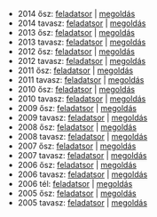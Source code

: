  - 2014 ősz: [feladatsor](https://dari.oktatas.hu/kir/erettsegi/okev_doc/erettsegi_2014/oktober/k_kem_14okt_fl.pdf)
           | [megoldás](https://dari.oktatas.hu/kir/erettsegi/okev_doc/erettsegi_2014/oktober/k_kem_14okt_ut.pdf)
 - 2014 tavasz: [feladatsor](https://dari.oktatas.hu/kir/erettsegi/okev_doc/erettsegi_2014/k_kem_14maj_fl.pdf)
              | [megoldás](https://dari.oktatas.hu/kir/erettsegi/okev_doc/erettsegi_2014/k_kem_14maj_ut.pdf)
 - 2013 ősz: [feladatsor](https://dari.oktatas.hu/kir/erettsegi/okev_doc/erettsegi_2013/oktober/k_kem_13okt_fl.pdf)
           | [megoldás](https://dari.oktatas.hu/kir/erettsegi/okev_doc/erettsegi_2013/oktober/k_kem_13okt_ut.pdf)
 - 2013 tavasz: [feladatsor](https://dari.oktatas.hu/kir/erettsegi/okev_doc/erettsegi_2013/k_kem_13maj_fl.pdf)
              | [megoldás](https://dari.oktatas.hu/kir/erettsegi/okev_doc/erettsegi_2013/k_kem_13maj_ut.pdf)
 - 2012 ősz: [feladatsor](https://dari.oktatas.hu/kir/erettsegi/okev_doc/erettsegi_2012/oktober/k_kem_12okt_fl.pdf)
           | [megoldás](https://dari.oktatas.hu/kir/erettsegi/okev_doc/erettsegi_2012/oktober/k_kem_12okt_ut.pdf)
 - 2012 tavasz: [feladatsor](https://dari.oktatas.hu/kir/erettsegi/okev_doc/erettsegi_2012/k_kem_12maj_fl.pdf)
              | [megoldás](https://dari.oktatas.hu/kir/erettsegi/okev_doc/erettsegi_2012/k_kem_12maj_ut.pdf)
 - 2011 ősz: [feladatsor](https://dari.oktatas.hu/kir/erettsegi/okev_doc/erettsegi_2011/oktober/k_kem_11okt_fl.pdf)
           | [megoldás](https://dari.oktatas.hu/kir/erettsegi/okev_doc/erettsegi_2011/oktober/k_kem_11okt_ut.pdf)
 - 2011 tavasz: [feladatsor](https://dari.oktatas.hu/kir/erettsegi/okev_doc/erettsegi_2011/k_kem_11maj_fl.pdf)
              | [megoldás](https://dari.oktatas.hu/kir/erettsegi/okev_doc/erettsegi_2011/k_kem_11maj_ut.pdf)
 - 2010 ősz: [feladatsor](https://dari.oktatas.hu/kir/erettsegi/okev_doc/erettsegi_2010/oktober/k_kemia_10okt_fl.pdf)
           | [megoldás](https://dari.oktatas.hu/kir/erettsegi/okev_doc/erettsegi_2010/oktober/k_kemia_10okt_ut.pdf)
 - 2010 tavasz: [feladatsor](https://dari.oktatas.hu/kir/erettsegi/okev_doc/erettsegi_2010/k_kem_10maj_fl.pdf)
              | [megoldás](https://dari.oktatas.hu/kir/erettsegi/okev_doc/erettsegi_2010/k_kem_10maj_ut.pdf)
 - 2009 ősz: [feladatsor](https://dari.oktatas.hu/kir/erettsegi/okev_doc/erettsegi_2009/oktober/k_kem_09okt_fl.pdf)
           | [megoldás](https://dari.oktatas.hu/kir/erettsegi/okev_doc/erettsegi_2009/oktober/k_kem_09okt_ut.pdf)
 - 2009 tavasz: [feladatsor](https://dari.oktatas.hu/kir/erettsegi/okev_doc/erettsegi_2009/k_kem_09maj_fl.pdf)
              | [megoldás](https://dari.oktatas.hu/kir/erettsegi/okev_doc/erettsegi_2009/k_kem_09maj_ut.pdf)
 - 2008 ősz: [feladatsor](https://dari.oktatas.hu/kir/erettsegi/okev_doc/erettsegi_2008/oktober/k_kem_08okt_fl.pdf)
           | [megoldás](https://dari.oktatas.hu/kir/erettsegi/okev_doc/erettsegi_2008/oktober/k_kem_08okt_ut.pdf)
 - 2008 tavasz: [feladatsor](https://dari.oktatas.hu/kir/erettsegi/okev_doc/erettsegi_2008/k_kem_08maj_fl.pdf)
              | [megoldás](https://dari.oktatas.hu/kir/erettsegi/okev_doc/erettsegi_2008/k_kem_08maj_ut.pdf)
 - 2007 ősz: [feladatsor](https://dari.oktatas.hu/kir/erettsegi/okev_doc/erettsegi_2007/oktober/k_kem_07okt_fl.pdf)
           | [megoldás](https://dari.oktatas.hu/kir/erettsegi/okev_doc/erettsegi_2007/oktober/k_kem_07okt_ut.pdf)
 - 2007 tavasz: [feladatsor](https://dari.oktatas.hu/kir/erettsegi/okev_doc/erettsegi_2007/k_kem_07maj_fl.pdf)
              | [megoldás](https://dari.oktatas.hu/kir/erettsegi/okev_doc/erettsegi_2007/k_kem_07maj_ut.pdf)
 - 2006 ősz: [feladatsor](https://dari.oktatas.hu/kir/erettsegi/okev_doc/erettsegi_2006/k_kem_06okt_fl.pdf)
           | [megoldás](https://dari.oktatas.hu/kir/erettsegi/okev_doc/erettsegi_2006/k_kem_06okt_ut.pdf)
 - 2006 tavasz: [feladatsor](https://dari.oktatas.hu/kir/erettsegi/okev_doc/erettsegi_2006/k_kem_06maj_fl.pdf)
              | [megoldás](https://dari.oktatas.hu/kir/erettsegi/okev_doc/erettsegi_2006/k_kem_06maj_ut.pdf)
 - 2006 tél: [feladatsor](https://dari.oktatas.hu/kir/erettsegi/okev_doc/2006_1/k_kem_06febr_fl.pdf)
              | [megoldás](https://dari.oktatas.hu/kir/erettsegi/okev_doc/2006_1/k_kem_06febr_ut.pdf)
 - 2005 ősz: [feladatsor](https://dari.oktatas.hu/kir/erettsegi/okev_doc/2005_osz/k_kem_05okt_fl.pdf)
           | [megoldás](https://dari.oktatas.hu/kir/erettsegi/okev_doc/2005_osz/k_kem_05okt_ut.pdf)
 - 2005 tavasz: [feladatsor](https://dari.oktatas.hu/kir/erettsegi/okev_doc/erettsegi_2005/k_kem_fl.pdf)
              | [megoldás](https://dari.oktatas.hu/kir/erettsegi/okev_doc/erettsegi_2005/k_kem_ut.pdf)
